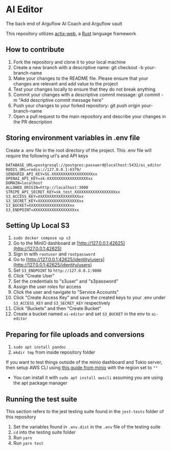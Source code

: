 # AI Editor

The back end of Arguflow AI Coach and Arguflow vault

This repository utilizes [actix-web](https://actix.rs), a [Rust](https://www.rust-lang.org) language framework

## How to contribute

1. Fork the repository and clone it to your local machine
2. Create a new branch with a descriptive name: git checkout -b your-branch-name
3. Make your changes to the README file. Please ensure that your changes are relevant and add value to the project
4. Test your changes locally to ensure that they do not break anything
5. Commit your changes with a descriptive commit message: git commit -m "Add descriptive commit message here"
6. Push your changes to your forked repository: git push origin your-branch-name
7. Open a pull request to the main repository and describe your changes in the PR description

## Storing environment variables in .env file

Create a .env file in the root directory of the project. This .env file will require the following url's and API keys

```
DATABASE_URL=postgresql://postgres:password@localhost:5432/ai_editor
REDIS_URL=redis://127.0.0.1:6379/
SENDGRID_API_KEY=SG.XXXXXXXXXXXXXXXXXXxx
OPENAI_API_KEY=sk-XXXXXXXXXXXXXXXXXXxx
DOMAIN=localhost
ALLOWED_ORIGIN=http://localhost:3000
STRIPE_API_SECRET_KEY=sk_test_XXXXXXXXXXXXXXXXXXxx
S3_ACCESS_KEY=XXXXXXXXXXXXXXXXXXxx
S3_SECRET_KEY=XXXXXXXXXXXXXXXXXXxx
S3_BUCKET=XXXXXXXXXXXXXXXXXXxx
S3_ENDPOINT=XXXXXXXXXXXXXXXXXXxx
```

## Setting Up Local S3

1. `sudo docker compose up s3`
2. Go to the MinIO dashboard at [http://127.0.0.1:42625](http://127.0.0.1:42625)
3. Sign in with `rootuser` and `rootpassword`
4. Go to [http://127.0.0.1:42625/identity/users](http://127.0.0.1:42625/identity/users)
5. Set `S3_ENDPOINT` to `http://127.0.0.1:9000`
6. Click "Create User"
7. Set the credentials to "s3user" and "s3password"
8. Assign the user roles for access
9. Click the user and navigate to "Service Accounts"
10. Click "Create Access Key" and save the created keys to your .env under `S3_ACCESS_KEY` and `S3_SECRET_KEY` respectively
11. Click "Buckets" and then "Create Bucket"
12. Create a bucket named `ai-editor` and set `S3_BUCKET` in the env to `ai-editor`

## Preparing for file uploads and conversions

1. `sudo apt install pandoc`
2. `mkdir tmp` from inside repository folder

If you want to test things outside of the minio dashboard and Tokio server, then setup AWS CLI using [this guide from minio](https://min.io/docs/minio/linux/integrations/aws-cli-with-minio.html) with the region set to `""`

- You can install it with `sudo apt install awscli` assuming you are using the apt package manager

## Running the test suite

This section refers to the jest testing suite found in the `jest-tests` folder of this repository

1. Set the variables found in `.env.dist` in the `.env` file of the testing suite
2. `cd` into the testing suite folder
3. Run `yarn`
4. Run `yarn test`
